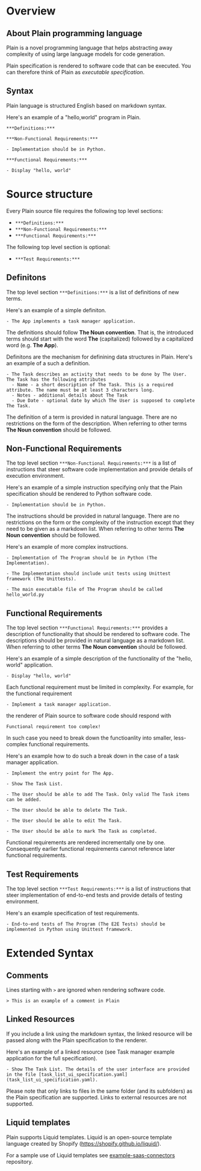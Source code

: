 # Overview

## About Plain programming language

Plain is a novel programming language that helps abstracting away complexity of using large language models for code generation.

Plain specification is rendered to software code that can be executed. You can therefore think of Plain as *executable specification*.

## Syntax

Plain language is structured English based on markdown syntax.

Here's an example of a "hello,world" program in Plain.

```plain
***Definitions:***

***Non-Functional Requirements:***

- Implementation should be in Python.

***Functional Requirements:***

- Display "hello, world"
```

# Source structure

Every Plain source file requires the following top level sections:

- `***Definitions:***`
- `***Non-Functional Requirements:***`
- `***Functional Requirements:***`

The following top level section is optional:
- `***Test Requirements:***`


## Definitons

The top level section `***Definitions:***` is a list of definitions of new terms.

Here's an example of a simple definiton.

```plain
- The App implements a task manager application.
```

The definitions should follow **The Noun convention**. That is, the introduced terms should start with the word **The** (capitalized) followed by a capitalized word (e.g. **The App**).

Definitons are the mechanism for definining data structures in Plain. Here's an example of a such a definition.

```plain
- The Task describes an activity that needs to be done by The User. The Task has the following attributes
  - Name - a short description of The Task. This is a required attribute. The name must be at least 3 characters long.
  - Notes - additional details about The Task
  - Due Date - optional date by which The User is supposed to complete The Task.
```

The definition of a term is provided in natural language. There are no restrictions on the form of the description. When referring to other terms **The Noun convention** should be followed.

## Non-Functional Requirements

The top level section `***Non-Functional Requirements:***` is a list of instructions that steer software code implementation and provide details of execution environment.

Here's an example of a simple instruction specifying only that the Plain specification should be rendered to Python software code.

```plain
- Implementation should be in Python.
```

The instructions should be provided in natural language. There are no restrictions on the form or the complexity of the instruction except that they need to be given as a markdown list. When referring to other terms **The Noun convention** should be followed.

Here's an example of more complex instructions.

```plain
- Implementation of The Program should be in Python (The Implementation).

- The Implementation should include unit tests using Unittest framework (The Unittests).

- The main executable file of The Program should be called hello_world.py
```

## Functional Requirements

The top level section `***Functional Requirements:***` provides a description of functionality that should be rendered to software code. The descriptions should be provided in natural language as a markdown list. When referring to other terms **The Noun convention** should be followed.

Here's an example of a simple description of the functionality of the "hello, world" application.

```plain
- Display "hello, world"
```

Each functional requirement must be limited in complexity. For example, for the functional requirement

```plain
- Implement a task manager application.
```

the renderer of Plain source to software code should respond with

```
Functional requirement too complex!
```

In such case you need to break down the functioanlity into smaller, less-complex functional requirements.

Here's an example how to do such a break down in the case of a task manager application.

```plain
- Implement the entry point for The App.

- Show The Task List.

- The User should be able to add The Task. Only valid The Task items can be added.

- The User should be able to delete The Task.

- The User should be able to edit The Task.

- The User should be able to mark The Task as completed.
```

Functional requirements are rendered incrementally one by one. Consequently earlier functional requirements cannot reference later functional requirements.

## Test Requirements

The top level section `***Test Requirements:***` is a list of instructions that steer implementation of end-to-end tests and provide details of testing environment.

Here's an example specification of test requirements.

```plain
- End-to-end tests of The Program (The E2E Tests) should be implemented in Python using Unittest framework. 
```

# Extended Syntax

## Comments

Lines starting with `>` are ignored when rendering software code.

```plain
> This is an example of a comment in Plain
```

## Linked Resources

If you include a link using the markdown syntax, the linked resource will be passed along with the Plain specification to the renderer.

Here's an example of a linked resource (see Task manager example application for the full specification).

```plain
- Show The Task List. The details of the user interface are provided in the file [task_list_ui_specification.yaml](task_list_ui_specification.yaml).
```

Please note that only links to files in the same folder (and its subfolders) as the Plain specification are supported. Links to external resources are not supported.

## Liquid templates

Plain supports Liquid templates. Liquid is an open-source template language created by Shopify (https://shopify.github.io/liquid/).

For a sample use of Liquid templates see [example-saas-connectors](https://github.com/Codeplain-ai/example-saas-connectors) repository.

